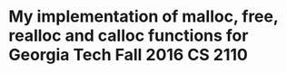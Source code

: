 # My implementation of malloc, free, realloc and calloc functions for Georgia Tech Fall 2016 CS 2110

